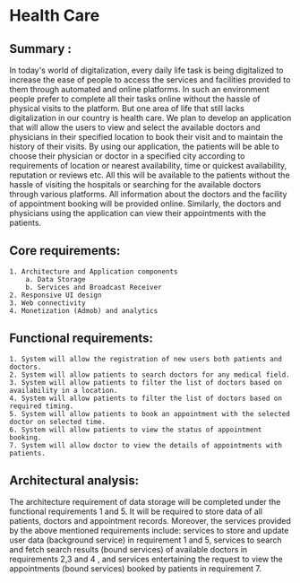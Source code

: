 # Health Care

## Summary :
    
In today's world of digitalization, every daily life task is being digitalized to increase the ease of people to access the services and facilities provided to them through automated and online platforms. In such an environment people prefer to complete all their tasks online without the hassle of physical visits to the platform. But one area of life that still lacks digitalization in our country is health care. We plan to develop an application that will allow the users to view and select the available doctors and physicians in their specified location to book their visit and to maintain the history of their visits. By using our application, the patients will be able to choose their physician or doctor in a specified city according to requirements of location or nearest availability, time or quickest availability, reputation or reviews etc. All this will be available to the patients without the hassle of visiting the hospitals or searching for the available doctors through various platforms. All information about the doctors and the facility of appointment booking will be provided online.
Similarly, the doctors and physicians using the application can view their appointments with the patients.

Core requirements:
---
	1. Architecture and Application components
		a. Data Storage
		b. Services and Broadcast Receiver
	2. Responsive UI design
	3. Web connectivity
	4. Monetization (Admob) and analytics


Functional requirements:
---
	1. System will allow the registration of new users both patients and doctors.
	2. System will allow patients to search doctors for any medical field.
	3. System will allow patients to filter the list of doctors based on availability in a location.
	4. System will allow patients to filter the list of doctors based on required timing.
	5. System will allow patients to book an appointment with the selected doctor on selected time.
	6. System will allow patients to view the status of appointment booking.
	7. System will allow doctor to view the details of appointments with patients.

Architectural analysis:
---
The architecture requirement of data storage will be completed under the functional requirements 1 and 5. It will be required to store data of all patients, doctors and appointment records. Moreover, the services provided by the above mentioned requirements include: services to store and update user data (background service) in requirement 1 and 5, services to search and fetch search results (bound services) of available doctors in requirements 2,3 and 4 , and services entertaining the request to view the appointments (bound services) booked by patients in  requirement 7.
